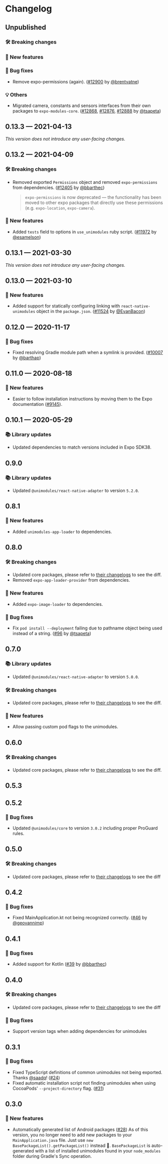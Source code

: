 # Changelog

## Unpublished

### 🛠 Breaking changes

### 🎉 New features

### 🐛 Bug fixes

- Remove expo-permissions (again). ([#12900](https://github.com/expo/expo/pull/12900) by [@brentvatne](https://github.com/brentvatne))

### 💡 Others

- Migrated camera, constants and sensors interfaces from their own packages to `expo-modules-core`. ([#12868](https://github.com/expo/expo/pull/12868), [#12876](https://github.com/expo/expo/pull/12876), [#12888](https://github.com/expo/expo/pull/12888) by [@tsapeta](https://github.com/tsapeta))

## 0.13.3 — 2021-04-13

_This version does not introduce any user-facing changes._

## 0.13.2 — 2021-04-09

### 🛠 Breaking changes

- Removed exported `Permissions` object and removed `expo-permissions` from dependencies. ([#12405](https://github.com/unimodules/react-native-unimodules/pull/12405) by [@bbarthec](https://github.com/bbarthec))
  > `expo-permissions` is now deprecated — the functionality has been moved to other expo packages that directly use these permissions (e.g. `expo-location`, `expo-camera`).

### 🎉 New features

- Added `tests` field to options in `use_unimodules` ruby script. ([#11972](https://github.com/expo/expo/pull/11972) by [@esamelson](https://github.com/esamelson))

## 0.13.1 — 2021-03-30

_This version does not introduce any user-facing changes._

## 0.13.0 — 2021-03-10

### 🎉 New features

- Added support for statically configuring linking with `react-native-unimodules` object in the `package.json`. ([#11524](https://github.com/expo/expo/pull/11524) by [@EvanBacon](https://github.com/EvanBacon))

## 0.12.0 — 2020-11-17

### 🐛 Bug fixes

- Fixed resolving Gradle module path when a symlink is provided. ([#10007](https://github.com/expo/expo/pull/10007) by [@barthap](https://github.com/barthap))

## 0.11.0 — 2020-08-18

### 🎉 New features

- Easier to follow installation instructions by moving them to the Expo documentation ([#9145](https://github.com/expo/expo/pull/9145)).

## 0.10.1 — 2020-05-29

### 📚 Library updates

- Updated dependencies to match versions included in Expo SDK38.

## 0.9.0

### 📚 Library updates

- Updated `@unimodules/react-native-adapter` to version `5.2.0`.

## 0.8.1

### 🎉 New features

- Added `unimodules-app-loader` to dependencies.

## 0.8.0

### 🛠 Breaking changes

- Updated core packages, please refer to [their changelogs](https://github.com/expo/expo/blob/master/CHANGELOG.md) to see the diff.
- Removed `expo-app-loader-provider` from dependencies.

### 🎉 New features

- Added `expo-image-loader` to dependencies.

### 🐛 Bug fixes

- Fix `pod install --deployment` failing due to pathname object being used instead of a string. ([#96](https://github.com/unimodules/react-native-unimodules/pull/96) by [@tsapeta](https://github.com/tsapeta))

## 0.7.0

### 📚 Library updates

- Updated `@unimodules/react-native-adapter` to version `5.0.0`.

### 🛠 Breaking changes

- Updated core packages, please refer to [their changelogs](https://github.com/expo/expo/blob/master/CHANGELOG.md) to see the diff.

### 🎉 New features

- Allow passing custom pod flags to the unimodules.

## 0.6.0

### 🛠 Breaking changes

- Updated core packages, please refer to [their changelogs](https://github.com/expo/expo/blob/master/CHANGELOG.md) to see the diff.

## 0.5.3

## 0.5.2

### 🐛 Bug fixes

- Updated `@unimodules/core` to version `3.0.2` including proper ProGuard rules.

## 0.5.0

### 🛠 Breaking changes

- Updated core packages, please refer to [their changelogs](https://github.com/expo/expo/blob/master/CHANGELOG.md) to see the diff

## 0.4.2

### 🐛 Bug fixes

- Fixed MainApplication.kt not being recognized correctly. ([#46](https://github.com/unimodules/react-native-unimodules/pull/46) by [@geovannimp](https://github.com/geovannimp))

## 0.4.1

### 🐛 Bug fixes

- Added support for Kotlin ([#39](https://github.com/unimodules/react-native-unimodules/pull/39) by [@bbarthec](https://github.com/bbarthec))

## 0.4.0

### 🛠 Breaking changes

- Updated core packages, please refer to [their changelogs](https://github.com/expo/expo/blob/master/CHANGELOG.md) to see the diff

### 🐛 Bug fixes

- Support version tags when adding dependencies for unimodules

## 0.3.1

### 🐛 Bug fixes

- Fixed TypeScript definitions of common unimodules not being exported. Thanks [@saadq](https://github.com/saadq)! ([#24](https://github.com/unimodules/react-native-unimodules/pull/24))
- Fixed automatic installation script not finding unimodules when using CocoaPods' `--project-directory` flag. ([#31](https://github.com/unimodules/react-native-unimodules/pull/31))

## 0.3.0

### 🎉 New features

- Automatically generated list of Android packages ([#28](https://github.com/unimodules/react-native-unimodules/pull/28))
As of this version, you no longer need to add new packages to your `MainApplication.java` file. Just use `new BasePackageList().getPackageList()` instead 🎉. `BasePackageList` is auto-generated with a list of installed unimodules found in your `node_modules` folder during Gradle's Sync operation.
